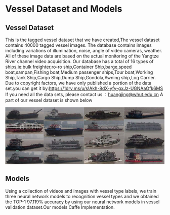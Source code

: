 Vessel Dataset and Models
=======
Vessel Dataset
------
This is the tagged vessel dataset that we have created,The vessel dataset contains 40000 tagged vessel images. 
The database contains images including variations of illumination, noise,  angle of video cameras, weather. 
All of these image data are based on the actual monitoring of the Yangtze River channel video acquisition.
Our database has a total of 16 types of ships,ie:bulk freighter,ro-ro ship,Container Ship,barge,speed boat,sampan,Fishing boat,Medium passenger ships,Tour boat,Working Ship,Tank Ship,Cargo Ship,Dump Ship,Gondola,Awning ship,Log Carrier.
Due to copyright factors, we have only published a portion of the data set.you can get it by:https://1drv.ms/u/s!Akh-8dX-yfy-gxJz-UGNAaOfk6MS
If you need all the data sets, please contact us ：huangjing@whut.edu.cn
A part of our vessel dataset is shown below

![](https://github.com/yzjdz/Vessel-recogniton/blob/master/img/example.png?raw=true)



Models
-----
Using a collection of videos and images with vessel type labels, we train three neural network models to recognition vessel types and we obtained the TOP-1 97.119% accuracy by using our neural network models in vessel validation dataset.Our models Caffe Implementation.
